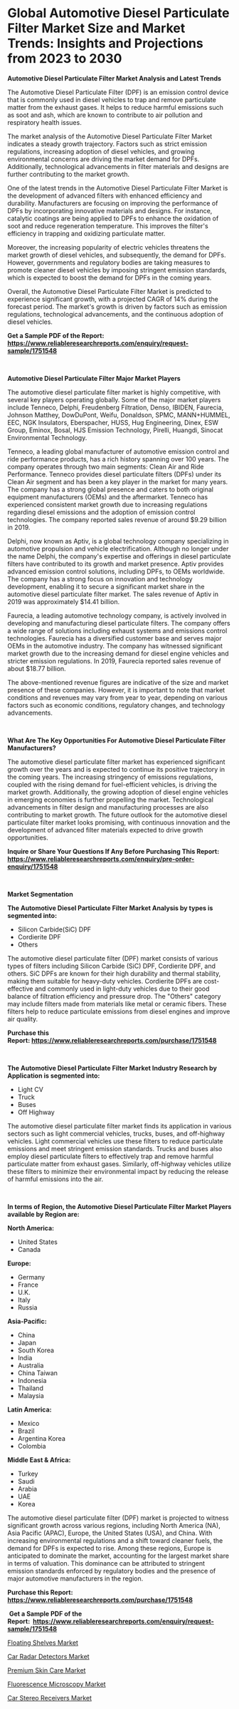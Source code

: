 <p><h1>Global Automotive Diesel Particulate Filter Market Size and Market Trends: Insights and Projections from 2023 to 2030</h1></p><p><strong>Automotive Diesel Particulate Filter Market Analysis and Latest Trends</strong></p>
<p><p>The Automotive Diesel Particulate Filter (DPF) is an emission control device that is commonly used in diesel vehicles to trap and remove particulate matter from the exhaust gases. It helps to reduce harmful emissions such as soot and ash, which are known to contribute to air pollution and respiratory health issues. </p><p>The market analysis of the Automotive Diesel Particulate Filter Market indicates a steady growth trajectory. Factors such as strict emission regulations, increasing adoption of diesel vehicles, and growing environmental concerns are driving the market demand for DPFs. Additionally, technological advancements in filter materials and designs are further contributing to the market growth.</p><p>One of the latest trends in the Automotive Diesel Particulate Filter Market is the development of advanced filters with enhanced efficiency and durability. Manufacturers are focusing on improving the performance of DPFs by incorporating innovative materials and designs. For instance, catalytic coatings are being applied to DPFs to enhance the oxidation of soot and reduce regeneration temperature. This improves the filter's efficiency in trapping and oxidizing particulate matter.</p><p>Moreover, the increasing popularity of electric vehicles threatens the market growth of diesel vehicles, and subsequently, the demand for DPFs. However, governments and regulatory bodies are taking measures to promote cleaner diesel vehicles by imposing stringent emission standards, which is expected to boost the demand for DPFs in the coming years.</p><p>Overall, the Automotive Diesel Particulate Filter Market is predicted to experience significant growth, with a projected CAGR of 14% during the forecast period. The market's growth is driven by factors such as emission regulations, technological advancements, and the continuous adoption of diesel vehicles.</p></p>
<p><strong>Get a Sample PDF of the Report:&nbsp; <a href="https://www.reliableresearchreports.com/enquiry/request-sample/1751548">https://www.reliableresearchreports.com/enquiry/request-sample/1751548</a></strong></p>
<p>&nbsp;</p>
<p><strong>Automotive Diesel Particulate Filter Major Market Players</strong></p>
<p><p>The automotive diesel particulate filter market is highly competitive, with several key players operating globally. Some of the major market players include Tenneco, Delphi, Freudenberg Filtration, Denso, IBIDEN, Faurecia, Johnson Matthey, DowDuPont, Weifu, Donaldson, SPMC, MANN+HUMMEL, EEC, NGK Insulators, Eberspacher, HUSS, Hug Engineering, Dinex, ESW Group, Eminox, Bosal, HJS Emission Technology, Pirelli, Huangdi, Sinocat Environmental Technology.</p><p>Tenneco, a leading global manufacturer of automotive emission control and ride performance products, has a rich history spanning over 100 years. The company operates through two main segments: Clean Air and Ride Performance. Tenneco provides diesel particulate filters (DPFs) under its Clean Air segment and has been a key player in the market for many years. The company has a strong global presence and caters to both original equipment manufacturers (OEMs) and the aftermarket. Tenneco has experienced consistent market growth due to increasing regulations regarding diesel emissions and the adoption of emission control technologies. The company reported sales revenue of around $9.29 billion in 2019.</p><p>Delphi, now known as Aptiv, is a global technology company specializing in automotive propulsion and vehicle electrification. Although no longer under the name Delphi, the company's expertise and offerings in diesel particulate filters have contributed to its growth and market presence. Aptiv provides advanced emission control solutions, including DPFs, to OEMs worldwide. The company has a strong focus on innovation and technology development, enabling it to secure a significant market share in the automotive diesel particulate filter market. The sales revenue of Aptiv in 2019 was approximately $14.41 billion.</p><p>Faurecia, a leading automotive technology company, is actively involved in developing and manufacturing diesel particulate filters. The company offers a wide range of solutions including exhaust systems and emissions control technologies. Faurecia has a diversified customer base and serves major OEMs in the automotive industry. The company has witnessed significant market growth due to the increasing demand for diesel engine vehicles and stricter emission regulations. In 2019, Faurecia reported sales revenue of about $18.77 billion.</p><p>The above-mentioned revenue figures are indicative of the size and market presence of these companies. However, it is important to note that market conditions and revenues may vary from year to year, depending on various factors such as economic conditions, regulatory changes, and technology advancements.</p></p>
<p>&nbsp;</p>
<p><strong>What Are The Key Opportunities For Automotive Diesel Particulate Filter Manufacturers?</strong></p>
<p><p>The automotive diesel particulate filter market has experienced significant growth over the years and is expected to continue its positive trajectory in the coming years. The increasing stringency of emissions regulations, coupled with the rising demand for fuel-efficient vehicles, is driving the market growth. Additionally, the growing adoption of diesel engine vehicles in emerging economies is further propelling the market. Technological advancements in filter design and manufacturing processes are also contributing to market growth. The future outlook for the automotive diesel particulate filter market looks promising, with continuous innovation and the development of advanced filter materials expected to drive growth opportunities.</p></p>
<p><strong>Inquire or Share Your Questions If Any Before Purchasing This Report: <a href="https://www.reliableresearchreports.com/enquiry/pre-order-enquiry/1751548">https://www.reliableresearchreports.com/enquiry/pre-order-enquiry/1751548</a></strong></p>
<p>&nbsp;</p>
<p><strong>Market Segmentation</strong></p>
<p><strong>The Automotive Diesel Particulate Filter Market Analysis by types is segmented into:</strong></p>
<p><ul><li>Silicon Carbide(SiC) DPF</li><li>Cordierite DPF</li><li>Others</li></ul></p>
<p><p>The automotive diesel particulate filter (DPF) market consists of various types of filters including Silicon Carbide (SiC) DPF, Cordierite DPF, and others. SiC DPFs are known for their high durability and thermal stability, making them suitable for heavy-duty vehicles. Cordierite DPFs are cost-effective and commonly used in light-duty vehicles due to their good balance of filtration efficiency and pressure drop. The "Others" category may include filters made from materials like metal or ceramic fibers. These filters help to reduce particulate emissions from diesel engines and improve air quality.</p></p>
<p><strong>Purchase this Report:&nbsp;<a href="https://www.reliableresearchreports.com/purchase/1751548">https://www.reliableresearchreports.com/purchase/1751548</a></strong></p>
<p>&nbsp;</p>
<p><strong>The Automotive Diesel Particulate Filter Market Industry Research by Application is segmented into:</strong></p>
<p><ul><li>Light CV</li><li>Truck</li><li>Buses</li><li>Off Highway</li></ul></p>
<p><p>The automotive diesel particulate filter market finds its application in various sectors such as light commercial vehicles, trucks, buses, and off-highway vehicles. Light commercial vehicles use these filters to reduce particulate emissions and meet stringent emission standards. Trucks and buses also employ diesel particulate filters to effectively trap and remove harmful particulate matter from exhaust gases. Similarly, off-highway vehicles utilize these filters to minimize their environmental impact by reducing the release of harmful emissions into the air.</p></p>
<p>&nbsp;</p>
<p><strong>In terms of Region, the Automotive Diesel Particulate Filter Market Players available by Region are:</strong></p>
<p>
    <p> <strong> North America: </strong>
        <ul>
            <li>United States</li>
            <li>Canada</li>
        </ul>
        </p> 
    <p> <strong> Europe: </strong>
        <ul>
            <li>Germany</li>
            <li>France</li>
            <li>U.K.</li>
            <li>Italy</li>
            <li>Russia</li>
        </ul>
        </p> 
    <p> <strong> Asia-Pacific: </strong>
        <ul>
            <li>China</li>
            <li>Japan</li>
            <li>South Korea</li>
            <li>India</li>
            <li>Australia</li>
            <li>China Taiwan</li>
            <li>Indonesia</li>
            <li>Thailand</li>
            <li>Malaysia</li>
        </ul>
        </p> 
    <p> <strong> Latin America: </strong>
        <ul>
            <li>Mexico</li>
            <li>Brazil</li>
            <li>Argentina Korea</li>
            <li>Colombia</li>
        </ul>
        </p> 
    <p> <strong> Middle East & Africa: </strong>
        <ul>
            <li>Turkey</li>
            <li>Saudi</li>
            <li>Arabia</li>
            <li>UAE</li>
            <li>Korea</li>
        </ul>
    </p>
    </p>
<p><p>The automotive diesel particulate filter (DPF) market is projected to witness significant growth across various regions, including North America (NA), Asia Pacific (APAC), Europe, the United States (USA), and China. With increasing environmental regulations and a shift toward cleaner fuels, the demand for DPFs is expected to rise. Among these regions, Europe is anticipated to dominate the market, accounting for the largest market share in terms of valuation. This dominance can be attributed to stringent emission standards enforced by regulatory bodies and the presence of major automotive manufacturers in the region.</p></p>
<p><strong>Purchase this Report: <a href="https://www.reliableresearchreports.com/purchase/1751548">https://www.reliableresearchreports.com/purchase/1751548</a></strong></p>
<p>&nbsp;<strong>Get a Sample PDF of the Report:&nbsp;&nbsp;<a href="https://www.reliableresearchreports.com/enquiry/request-sample/1751548">https://www.reliableresearchreports.com/enquiry/request-sample/1751548</a></strong></p>
<p><strong></strong></p>
<p><p><a href="https://medium.com/@odellernser/floating-shelves-market-size-reveals-the-best-marketing-channels-in-global-industry-76e74f54fc66">Floating Shelves Market</a></p><p><a href="https://github.com/rahu1502/Market-Research-Report-List-1/blob/main/car-radar-detectors-market.md">Car Radar Detectors Market</a></p><p><a href="https://medium.com/@gussiehauck/premium-skin-care-market-insights-into-market-cagr-market-trends-and-growth-strategies-0e58d451c983">Premium Skin Care Market</a></p><p><a href="https://www.linkedin.com/pulse/decoding-fluorescence-microscopy-market-deep-dive-latest-trends-ee3uc/">Fluorescence Microscopy Market</a></p><p><a href="https://github.com/rahu1505/Market-Research-Report-List-1/blob/main/car-stereo-receivers-market.md">Car Stereo Receivers Market</a></p></p>